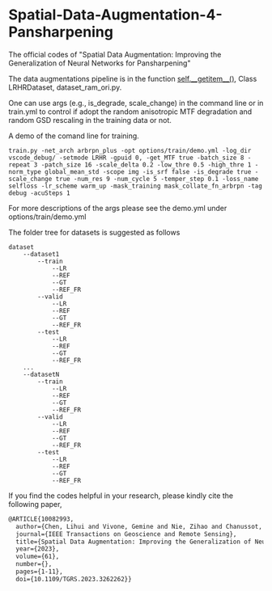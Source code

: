# Spatial-Data-Augmentation-4-Pansharpening
The official codes of "Spatial Data Augmentation: Improving the Generalization of Neural Networks for Pansharpening"

The data augmentations pipeline is in the function [self.\_\_getitem\_\_()](data/dataset_ram_ori.py), Class LRHRDataset, dataset_ram_ori.py.

One can use args (e.g., is_degrade, scale_change) in the command line or in train.yml to control if adopt the random anisotropic MTF degradation and random GSD rescaling in the training data or not.

A demo of the comand line for training.
```
train.py -net_arch arbrpn_plus -opt options/train/demo.yml -log_dir vscode_debug/ -setmode LRHR -gpuid 0, -get_MTF true -batch_size 8 -repeat 3 -patch_size 16 -scale_delta 0.2 -low_thre 0.5 -high_thre 1 -norm_type global_mean_std -scope img -is_srf false -is_degrade true -scale_change true -num_res 9 -num_cycle 5 -temper_step 0.1 -loss_name selfloss -lr_scheme warm_up -mask_training mask_collate_fn_arbrpn -tag debug -acuSteps 1
```


For more descriptions of the args please see the demo.yml under options/train/demo.yml

The folder tree for datasets is suggested as follows
```
dataset
    --dataset1
        --train
            --LR
            --REF
            --GT
            --REF_FR
        --valid
            --LR
            --REF
            --GT
            --REF_FR
        --test
            --LR
            --REF
            --GT
            --REF_FR
    ...
    --datasetN
        --train
            --LR
            --REF
            --GT
            --REF_FR
        --valid
            --LR
            --REF
            --GT
            --REF_FR
        --test
            --LR
            --REF
            --GT
            --REF_FR
```

If you find the codes helpful in your research, please kindly cite the following paper,
```latex
@ARTICLE{10082993,
  author={Chen, Lihui and Vivone, Gemine and Nie, Zihao and Chanussot, Jocelyn and Yang, Xiaomin},
  journal={IEEE Transactions on Geoscience and Remote Sensing}, 
  title={Spatial Data Augmentation: Improving the Generalization of Neural Networks for Pansharpening}, 
  year={2023},
  volume={61},
  number={},
  pages={1-11},
  doi={10.1109/TGRS.2023.3262262}}
```